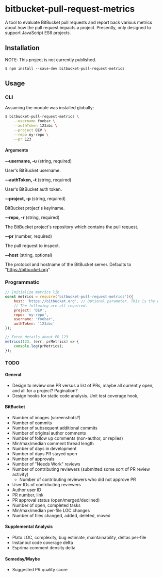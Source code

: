# bitbucket-pull-request-metrics

A tool to evaluate BitBucket pull requests and report back various metrics about
how the pull request impacts a project. Presently, only designed to support
JavaScript ES6 projects.

## Installation

NOTE: This project is not currently published.

`$ npm install --save-dev bitbucket-pull-request-metrics`

## Usage

### CLI

Assuming the module was installed globally:

```bash
$ bitbucket-pull-request-metrics \
    --username foobar \
    --authToken 123abc \
    --project DEV \
    --repo my-repo \
    --pr 123
```

#### Arguments

**--username, -u** (string, required)

User's BitBucket username.

**--authToken, -t** (string, required)

User's BitBucket auth token.

**--project, -p** (string, required)

BitBucket project's key/name.

**--repo, -r** (string, required)

The BitBucket project's repository which contains the pull request.

**--pr** (number, required)

The pull request to inspect.

**--host** (string, optional)

The protocol and hostname of the BitBucket server. Defaults to "https://bitbucket.org".

### Programmatic

```javascript
// Initialize metrics lib
const metrics = require('bitbucket-pull-request-metrics')({
    host: 'https://bitbucket.org', // Optional parameter. This is the default.
    // The following are all required.
    project: 'DEV',
    repo: 'my-repo',
    username: 'foobar',
    authToken: '123abc'
});

// Fetch details about PR 123
metrics(123, (err, prMetrics) => {
    console.log(prMetrics);
});
```

### TODO
#### General
- Design to review one PR versus a list of PRs, maybe all currently open, and
all for a project? Pagination?
- Design hooks for static code analysis. Unit test coverage hook,

#### BitBucket
- Number of images (screenshots?)
- Number of commits
- Number of subsequent additional commits
- Number of original author comments
- Number of follow up comments (non-author, or replies)
- Min/max/median comment thread length
- Number of days in development
- Number of days PR stayed open
- Number of approvals
- Number of "Needs Work" reviews
- Number of contributing reviewers (submitted some sort of PR review activity)
    - Number of contributing reviewers who did not approve PR
- User IDs of contributing reviewers
- Author user ID
- PR number, link
- PR approval status (open/merged/declined)
- Number of open, completed tasks
- Min/max/median per-file LOC changes
- Number of files changed, added, deleted, moved

#### Supplemental Analysis
- Plato LOC, complexity, bug estimate, maintainability, deltas per-file
- Instanbul code coverage delta
- Esprima comment density delta

#### Someday/Maybe
- Suggested PR quality score
